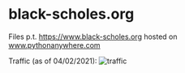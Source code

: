 # black-scholes.org
Files p.t. https://www.black-scholes.org hosted on www.pythonanywhere.com

Traffic (as of 04/02/2021):
![traffic](https://github.com/adammachkour/black-sholes.org/blob/main/traffic_hpp.png?raw=true)
